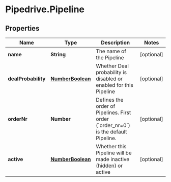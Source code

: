 # Pipedrive.Pipeline

## Properties

Name | Type | Description | Notes
------------ | ------------- | ------------- | -------------
**name** | **String** | The name of the Pipeline | [optional] 
**dealProbability** | [**NumberBoolean**](NumberBoolean.md) | Whether Deal probability is disabled or enabled for this Pipeline | [optional] 
**orderNr** | **Number** | Defines the order of Pipelines. First order (&#x60;order_nr&#x3D;0&#x60;) is the default Pipeline. | [optional] 
**active** | [**NumberBoolean**](NumberBoolean.md) | Whether this Pipeline will be made inactive (hidden) or active | [optional] 


